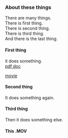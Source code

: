 ### About these things


There are many things.  
There is first thing.  
There is second thing.  
There is third thing.  
And there is the last thing.

 
  
 
#### First thing

it does something.  
[pdf doc](https://docs.google.com/viewer?url=https://github.com/bodichHub/testrun/raw/master/doc_cloud.pdf)

[movie](https://docs.google.com/viewer?url=https://github.com/bodichHub/testrun/blob/master/file_example_MOV_480_700kB.mov?raw=true)

  
#### Second thing

It does something again.




#### Third thing

Then it does something else. 



#### This .MOV
